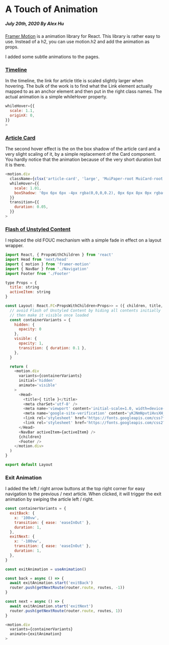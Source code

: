 # A Touch of Animation
##### July 20th, 2020 By Alex Hu

[Framer Motion](https://www.framer.com/motion/) is a animation library for React. This library is rather easy to use.
Instead of a h2, you can use motion.h2 and add the animation as props.

I added some subtle animations to the pages.

### [Timeline](/)

In the timeline, the link for article title is scaled slightly larger when hovering. The bulk of the work is to
find what the Link element actually mapped to as an anchor element and then put in the right class names. The actual
animation is a simple whileHover property.

```js
whileHover={{
  scale: 1.1,
  originX: 0,
}}
>
```

### [Article Card](/posts)

The second hover effect is the on the box shadow of the article card and a very slight scaling of it,
by a simple replacement of the Card component. You hardly notice that the animation because of the
very short duration but it is there.

```js
<motion.div
  className={clsx('article-card', 'large', 'MuiPaper-root MuiCard-root MuiPaper-outlined MuiPaper-rounded')}
  whileHover={{
    scale: 1.01,
    boxShadow: '0px 6px 6px -4px rgba(0,0,0,0.2), 0px 6px 8px 0px rgba(0,0,0,0.14), 0px 2px 16px 0px rgba(0,0,0,0.12)',
  }}
  transition={{
    duration: 0.05,
  }}
>
```

### [Flash of Unstyled Content](/posts/flash-of-unstyled-content)

I replaced the old FOUC mechanism with a simple fade in effect on a layout wrapper.

```js
import React, { PropsWithChildren } from 'react'
import Head from 'next/head'
import { motion } from 'framer-motion'
import { NavBar } from './Navigation'
import Footer from './Footer'

type Props = {
  title: string
  activeItem: string
}

const Layout: React.FC<PropsWithChildren<Props>> = ({ children, title, activeItem }) => {
  // avoid Flash of Unstyled Content by hiding all contents initially
  // then make it visible once loaded
  const containerVariants = {
    hidden: {
      opacity: 0
    },
    visible: {
      opacity: 1,
      transition: { duration: 0.1 },
    },
  }

  return (
    <motion.div
      variants={containerVariants}
      initial='hidden'
      animate='visible'
    >
      <Head>
        <title>{ title }</title>
        <meta charSet='utf-8' />
        <meta name='viewport' content='initial-scale=1.0, width=device-width' />
        <meta name='google-site-verification' content='yKJNmNpvtiHvsXH_CN5BxIgVy5dwktxYqpXYAQgvNdo' />
        <link rel='stylesheet' href='https://fonts.googleapis.com/css?family=Roboto:300,400,500,700&display=swap' />
        <link rel='stylesheet' href='https://fonts.googleapis.com/css2?family=Roboto+Condensed:wght@300;400&display=swap' />
      </Head>
      <NavBar activeItem={activeItem} />
      {children}
      <Footer />
    </motion.div>
  )
}

export default Layout
```

### Exit Animation

I added the left / right arrow buttons at the top right corner for easy navigation to the previous / next article.
When clicked, it will trigger the exit animation by swiping the article left / right.

```js
const containerVariants = {
  exitBack: {
    x: '100vw',
    transition: { ease: 'easeInOut' },
    duration: 1,
  },
  exitNext: {
    x: '-100vw',
    transition: { ease: 'easeInOut' },
    duration: 1,
  },
}

const exitAnimation = useAnimation()

const back = async () => {
  await exitAnimation.start('exitBack')
  router.push(getNextRoute(router.route, routes, -1))
}

const next = async () => {
  await exitAnimation.start('exitNext')
  router.push(getNextRoute(router.route, routes, 1))
}

<motion.div
  variants={containerVariants}
  animate={exitAnimation}
>
```
